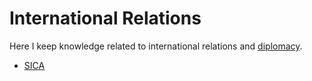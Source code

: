 
# International Relations

Here I keep knowledge related to international relations and [diplomacy](Diplomacy.md).



- [SICA](SICA.md)
